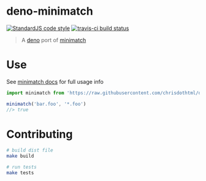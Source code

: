 # deno-minimatch

[![StandardJS code style](https://img.shields.io/badge/code_style-standard-brightgreen.svg)](https://standardjs.com)
[![travis-ci build status](https://api.travis-ci.org/chrisdothtml/deno-minimatch.svg?branch=master)](https://travis-ci.org/chrisdothtml/deno-minimatch)

> A [deno](https://github.com/denoland/deno) port of [minimatch](https://github.com/isaacs/minimatch)

# Use

See [minimatch docs](https://github.com/isaacs/minimatch#usage) for full usage info

```js
import minimatch from 'https://raw.githubusercontent.com/chrisdothtml/deno-minimatch/master/index.js'

minimatch('bar.foo', '*.foo')
//> true
```

# Contributing

```sh
# build dist file
make build

# run tests
make tests
```
